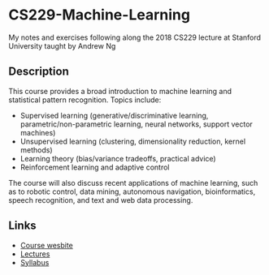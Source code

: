 # CS229-Machine-Learning
My notes and exercises following along the 2018 CS229 lecture at Stanford University taught by Andrew Ng

## Description
This course provides a broad introduction to machine learning and statistical pattern recognition. Topics include:
* Supervised learning (generative/discriminative learning, parametric/non-parametric learning, neural networks, support vector machines)
* Unsupervised learning (clustering, dimensionality reduction, kernel methods)
* Learning theory (bias/variance tradeoffs, practical advice)
* Reinforcement learning and adaptive control

The course will also discuss recent applications of machine learning, such as to robotic control, data mining, autonomous navigation, bioinformatics, speech recognition, and text and web data processing.

## Links
* [Course wesbite](http://cs229.stanford.edu/)
* [Lectures](https://www.youtube.com/playlist?list=PLoROMvodv4rMiGQp3WXShtMGgzqpfVfbU)
* [Syllabus](http://cs229.stanford.edu/syllabus-autumn2018.html)
